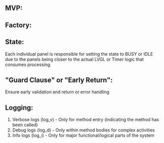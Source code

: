 ## MVP:

## Factory:

## State:
Each individual panel is responsible for setting the state to BUSY or IDLE due to the panels being closer to the actual LVGL or Timer logic that consumes processing.

## "Guard Clause" or "Early Return":
Ensure early validation and return or error handling

## Logging:
  1. Verbose logs (log_v) - Only for method entry (indicating the method has been called)
  2. Debug logs (log_d) - Only within method bodies for complex activities
  3. Info logs (log_i) - Only for major functional/logical parts of the system